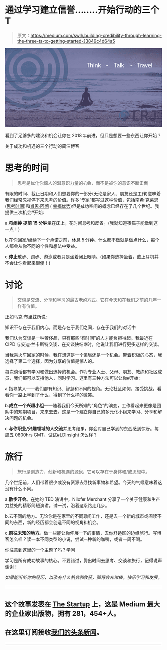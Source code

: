 # 通过学习建立信誉……..开始行动的三个 T

> 原文：<https://medium.com/swlh/building-credibility-through-learning-the-three-ts-to-getting-started-23849c4d64a5>

![](img/fa70485fd1c56808680019ad9b8dbd72.png)

看到了足够多的建议和机会让你在 2018 年前进，但只是想要一些东西让你开始？

关于成功和机遇的三个行动的简洁博客

# 思考的时间

> 思考是优化你惊人的潜意识力量的机会，而不是被你的意识不断击倒

有限的时间、截止日期和人们想要你的一部分(无论是家人、朋友还是工作)意味着我们经常忽视停下来思考的价值。许多“专家”都写过这种价值，包括南希·克莱恩([思考时间](http://www.timetothink.com/))和[肖恩·阿彻](http://www.shawnachor.com/the-books/the-happiness-advantage/) ( [幸福优势](https://www.youtube.com/watch?v=TBRy3QrRGFI))但是成功空间的概念已经存在了几个世纪。我提供三次机会#开始:

a.**将闹钟** **提前 15 分钟**坐在床上，花时间思考和反省。(我就知道夜猫子能做到这一点！)

b.在你回家/继续下一个承诺之前，休息 5 分钟。什么都不做就是做点什么，每个人都会从你不同的个性和想法中受益。

c.**停止**散步、跑步、游泳或者只是坐着闭上眼睛。(如果你选择坐着，戴上耳机并不会让你看起来很傻！)

# 讨论

> 交谈是交流、分享和学习的最古老的方式。它在今天和在我们之前的几年一样有价值。

正如马克·布里兹所说:

知识不存在于我们内心，而是存在于我们之间，存在于我们的对话中

我们认为交谈是一种奢侈品，只有那些“有时间”的人才能负担得起。我最近在 CIPD 与安迪·兰卡斯特交谈，在交谈快结束时，他说让我们进行更多这样的交谈。

当我乘火车回家的时候，我在想这是一个骗局还是一个机会。带着积极的心态，我选择了第二个选择，因为分享的价值是惊人的。

每次谈话都有学习和做出选择的机会。作为专业人士、父母、朋友、教练和社区成员，我们都可以支持他人，同时学习。这里有三种方法可以让你#开始:

a.指导某人——我们都有知识、智慧和不同的视角。无论社区如何，接受挑战，看看你一路上学到了什么，得到了什么样的微笑。

b.**成立一个兴趣小组**——随着我们今天所知的“角色”的演变，工作看起来更像是团队中的短期项目，来来去去。这是一个建立你自己的多元化小组来学习、分享和解决问题的机会。

c.**与你职业/兴趣领域的人交流**并思考结果，你会对自己学到的东西感到惊讶。每周五 0800hrs GMT，试试#LDInsight 怎么样？

# **旅行**

> 旅行是创造力、创新和机遇的源泉。它可以存在于身体和/或思想中。

几个世纪前，人们带着很少或没有资源去寻找新事物和希望。今天的气候意味着这没有什么不同。

a.**散步开会**。在她的 TED 演讲中，Nilofer Merchant 分享了一个关于健康和生产力益处的精彩简短演讲。试一试，沿着这条路走几步。

b.去不同的地方。无论你是在家里的不同房间工作，还是去一个新的城市或阅读不同的东西，新的经历都会创造不同的视角和机会。

c.**前往未知的地方**。做一些能让你伸展一下的事情，去你舒适区的边缘旅行。写博客怎么样？读一本不同类型的小说，尝试一种新的咖啡，或者一周不喝。

你注意到这里的一个主题了吗？学问

学习是所有成功故事的核心。不要错过，腾出时间去思考、交谈和旅行，记得说声谢谢！

*如果能听听你的经历，以及有什么机会和收获，那将会非常棒。快乐学习和发展。*

![](img/731acf26f5d44fdc58d99a6388fe935d.png)

## 这个故事发表在 [The Startup](https://medium.com/swlh) 上，这是 Medium 最大的企业家出版物，拥有 281，454+人。

## 在这里订阅接收[我们的头条新闻](http://growthsupply.com/the-startup-newsletter/)。

![](img/731acf26f5d44fdc58d99a6388fe935d.png)
